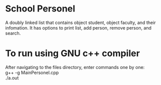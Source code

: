# School Personel
A doubly linked list that contains object student, object faculty, and their infomation. It has options to print list, add person, remove person, and search.

# To run using GNU c++ compiler
After navigating to the files directory, enter commands one by one:<br />
g++ -g MainPersonel.cpp<br />
./a.out
 
